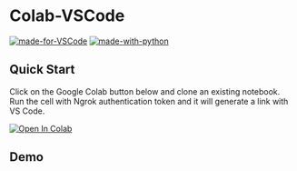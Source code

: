 # Colab-VSCode

[![made-for-VSCode](https://img.shields.io/badge/Made%20for-VSCode-1f425f.svg)](https://code.visualstudio.com/)
[![made-with-python](https://img.shields.io/badge/Made%20with-Python-1f425f.svg)](https://www.python.org/)

## Quick Start

Click on the Google Colab button below and clone an existing notebook. Run the cell with Ngrok authentication token and it will generate a link with VS Code.

[![Open In Colab](https://colab.research.google.com/assets/colab-badge.svg)](https://colab.research.google.com/github/DerekChia/colab-vscode/blob/main/colab_vscode.ipynb)

## Demo
